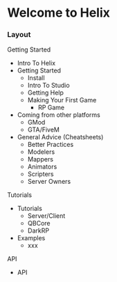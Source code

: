 # Welcome to Helix

### Layout

Getting Started

- Intro To Helix
- Getting Started
    - Install
    - Intro To Studio
    - Getting Help
    - Making Your First Game
        - RP Game
- Coming from other platforms
    - GMod
    - GTA/FiveM
- General Advice (Cheatsheets)
    - Better Practices
    - Modelers
    - Mappers
    - Animators
    - Scripters
    - Server Owners

Tutorials

- Tutorials
    - Server/Client
    - QBCore
    - DarkRP
- Examples
    - xxx


API

- API